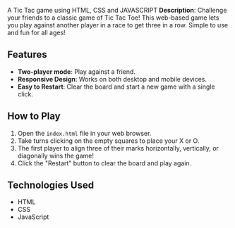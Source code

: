 A Tic Tac game using HTML, CSS and JAVASCRIPT 
**Description**: Challenge your friends to a classic game of Tic Tac Toe! This web-based game lets you play against another player in a race to get three in a row. Simple to use and fun for all ages!

## Features
- **Two-player mode**: Play against a friend.
- **Responsive Design**: Works on both desktop and mobile devices.
- **Easy to Restart**: Clear the board and start a new game with a single click.

## How to Play
1. Open the `index.html` file in your web browser.
2. Take turns clicking on the empty squares to place your X or O.
3. The first player to align three of their marks horizontally, vertically, or diagonally wins the game!
4. Click the "Restart" button to clear the board and play again.

## Technologies Used
- HTML
- CSS
- JavaScript
